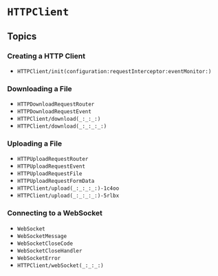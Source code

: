 # ``HTTPClient``

## Topics

### Creating a HTTP Client

- ``HTTPClient/init(configuration:requestInterceptor:eventMonitor:)``

### Downloading a File

- ``HTTPDownloadRequestRouter``
- ``HTTPDownloadRequestEvent``
- ``HTTPClient/download(_:_:_:)``
- ``HTTPClient/download(_:_:_:_:)``

### Uploading a File

- ``HTTPUploadRequestRouter``
- ``HTTPUploadRequestEvent``
- ``HTTPUploadRequestFile``
- ``HTTPUploadRequestFormData``
- ``HTTPClient/upload(_:_:_:_:)-1c4oo``
- ``HTTPClient/upload(_:_:_:_:)-5rlbx``

### Connecting to a WebSocket

- ``WebSocket``
- ``WebSocketMessage``
- ``WebSocketCloseCode``
- ``WebSocketCloseHandler``
- ``WebSocketError``
- ``HTTPClient/webSocket(_:_:_:)``
